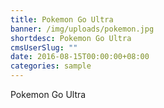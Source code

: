 ```yaml
---
title: Pokemon Go Ultra
banner: /img/uploads/pokemon.jpg
shortdesc: Pokemon Go Ultra
cmsUserSlug: ""
date: 2016-08-15T00:00:00+08:00
categories: sample
---
```


Pokemon Go Ultra